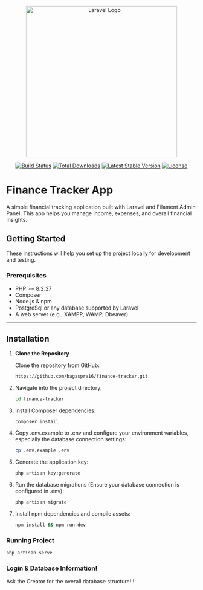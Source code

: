 <p align="center"><a href="https://laravel.com" target="_blank"><img src="https://raw.githubusercontent.com/laravel/art/master/logo-lockup/5%20SVG/2%20CMYK/1%20Full%20Color/laravel-logolockup-cmyk-red.svg" width="400" alt="Laravel Logo"></a></p>

<p align="center">
<a href="https://github.com/laravel/framework/actions"><img src="https://github.com/laravel/framework/workflows/tests/badge.svg" alt="Build Status"></a>
<a href="https://packagist.org/packages/laravel/framework"><img src="https://img.shields.io/packagist/dt/laravel/framework" alt="Total Downloads"></a>
<a href="https://packagist.org/packages/laravel/framework"><img src="https://img.shields.io/packagist/v/laravel/framework" alt="Latest Stable Version"></a>
<a href="https://packagist.org/packages/laravel/framework"><img src="https://img.shields.io/packagist/l/laravel/framework" alt="License"></a>
</p>

# Finance Tracker App

A simple financial tracking application built with Laravel and Filament Admin Panel. This app helps you manage income, expenses, and overall financial insights.

## Getting Started

These instructions will help you set up the project locally for development and testing.

### Prerequisites

- PHP >= 8.2.27
- Composer
- Node.js & npm
- PostgreSql or any database supported by Laravel
- A web server (e.g., XAMPP, WAMP, Dbeaver)

---

## Installation

1. **Clone the Repository**

   Clone the repository from GitHub:
   ```bash
   https://github.com/bagaspra16/finance-tracker.git


2. Navigate into the project directory:

    ```bash
    cd finance-tracker

3. Install Composer dependencies:

   ```bash
   composer install
   
4. Copy .env.example to .env and configure your environment variables, especially the database connection settings:

   ```bash
   cp .env.example .env

5. Generate the application key:

   ```bash
   php artisan key:generate

6. Run the database migrations (Ensure your database connection is configured in .env):

   ```bash
   php artisan migrate

7. Install npm dependencies and compile assets:

   ```bash
   npm install && npm run dev

### Running Project

```bash
php artisan serve
```
### Login & Database Information!

Ask the Creator for the overall database structure!!!
